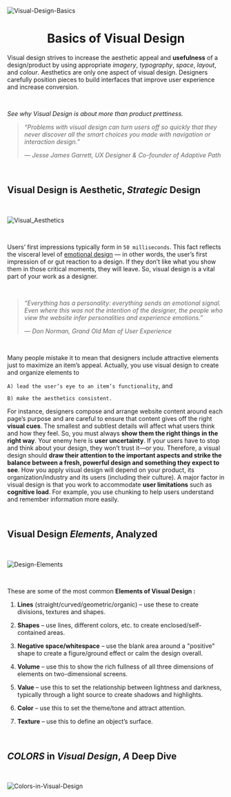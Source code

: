 ![Visual-Design-Basics](https://miro.medium.com/max/1400/1*ou4QU3q6j6ovhs8XvApspQ.png)


<h1 align="center">Basics of Visual Design</h1>

Visual design strives to increase the aesthetic appeal and **usefulness** of a design/product by using appropriate *imagery*, *typography*, *space*, *layout*, and *colour*. Aesthetics are only one aspect of visual design. Designers carefully position pieces to build interfaces that improve user experience and increase conversion.

<p>&nbsp</p>

*See why Visual Design is about more than product prettiness.*
> *“Problems with visual design can turn users off so quickly that they never discover all the smart choices you made with navigation or interaction design.”* 
>
>    *— Jesse James Garrett, UX Designer & Co-founder of Adaptive Path*

<p>&nbsp</p>

## **Visual Design is Aesthetic,** *Strategic* **Design**

<p>&nbsp</p>

![Visual_Aesthetics](https://email.uplers.com/blog/wp-content/uploads/2018/11/Design-Aesthetic.jpg)

<p>&nbsp</p>

Users’ first impressions typically form in `50 milliseconds`. This fact reflects the visceral level of [emotional design](https://www.interaction-design.org/literature/topics/emotional-design) — in other words, the user’s first impression of or gut reaction to a design. If they don’t like what you show them in those critical moments, they will leave. So, visual design is a vital part of your work as a designer.

<p>&nbsp</p>

> *“Everything has a personality: everything sends an emotional signal. Even where this was not the intention of the designer, the people who view the website infer personalities and experience emotions.”*
>
> *— Don Norman, Grand Old Man of User Experience*

<p>&nbsp</p>

 Many people mistake it to mean that designers include attractive elements just to maximize an item’s appeal. Actually, you use visual design to create and organize elements to 
 
 `A) lead the user’s eye to an item’s functionality`, and 
 
 `B) make the aesthetics consistent.`
 
 For instance, designers compose and arrange website content around each page’s purpose and are careful to ensure that content gives off the right **visual cues**. The smallest and subtlest details will affect what users think and how they feel. So, you must always **show them the right things in the right way**. Your enemy here is **user uncertainty**. If your users have to stop and think about your design, they won’t trust it—or you. Therefore, a visual design should **draw their attention to the important aspects and strike the balance between a fresh, powerful design and something they expect to see**. How you apply visual design will depend on your product, its organization/industry and its users (including their culture). A major factor in visual design is that you work to accommodate **user limitations** such as **cognitive load**. For example, you use chunking to help users understand and remember information more easily.

<p>&nbsp</p>

## **Visual Design** *Elements*, **Analyzed**

<p>&nbsp</p>

![Design-Elements](https://sites.google.com/site/digitalanddesigntechnologies/_/rsrc/1505690531674/year-11/product-design--technology/unit-2/visual-tactile--aesthetic/elements%20of%20deisgn.jpg)


<p>&nbsp</p>

These are some of the most common **Elements of Visual Design :**

1. **Lines** (straight/curved/geometric/organic) – use these to create divisions, textures and shapes.

2. **Shapes** – use lines, different colors, etc. to create enclosed/self-contained areas.

3. **Negative space/whitespace** – use the blank area around a "positive" shape to create a figure/ground effect or calm the design overall.

4. **Volume** – use this to show the rich fullness of all three dimensions of elements on two-dimensional screens.

5. **Value** – use this to set the relationship between lightness and darkness, typically through a light source to create shadows and highlights.

6. **Color** – use this to set the theme/tone and attract attention.

7. **Texture** – use this to define an object’s surface.

<p>&nbsp</p>

## *COLORS* **in** *Visual Design*, *A* **Deep Dive**

<p>&nbsp</p>

![Colors-in-Visual-Design](	https://i.pinimg.com/originals/9d/43/da/9d43da092565f9f5003c3aaa64292902.gif)
